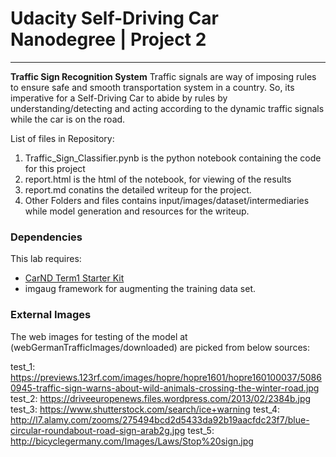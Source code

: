# **Udacity Self-Driving Car Nanodegree | Project 2** 

---

**Traffic Sign Recognition System**
Traffic signals are way of imposing rules to ensure safe and smooth transportation system in a country. So, its imperative for a  Self-Driving Car to abide by rules by understanding/detecting and acting according to the dynamic traffic signals while the car is on the road.

List of files in Repository:
1. Traffic_Sign_Classifier.pynb is the python notebook containing the code for this project
2. report.html is the html of the notebook, for viewing of the results
3. report.md conatins the detailed writeup for the project.
4. Other Folders and files contains input/images/dataset/intermediaries while model generation and resources for the writeup.


### Dependencies
This lab requires:

* [CarND Term1 Starter Kit](https://github.com/udacity/CarND-Term1-Starter-Kit)
* imgaug framework for augmenting the training data set.


### External Images
The web images for testing of the model at (webGermanTrafficImages/downloaded) are picked from below sources:

test_1: https://previews.123rf.com/images/hopre/hopre1601/hopre160100037/50860945-traffic-sign-warns-about-wild-animals-crossing-the-winter-road.jpg
test_2: https://driveeuropenews.files.wordpress.com/2013/02/2384b.jpg
test_3: https://www.shutterstock.com/search/ice+warning
test_4: http://l7.alamy.com/zooms/275494bcd2d5433da92b19aacfdc23f7/blue-circular-roundabout-road-sign-arab2g.jpg
test_5: http://bicyclegermany.com/Images/Laws/Stop%20sign.jpg